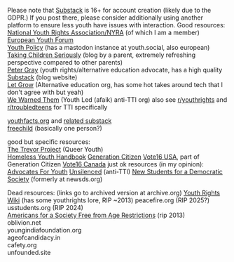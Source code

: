 Please note that [Substack](https://substack.com) is 16+ for account creation (likely due to the GDPR.) If you post there, please consider additionally using another platform to ensure less youth have issues with interaction.
Good resources:  
[National Youth Rights Association/NYRA](https://youthrights.org) (of which I am a member)  
[European Youth Forum](https://youthforum.org)  
[Youth Policy](https://youthpolicy.org) (has a mastodon instance at youth.social, also european)  
[Taking Children Seriously](https://takingchildrenseriously.com) (blog by a parent, extremely refreshing perspective compared to other parents)  
[Peter Gray](https://petergray.org/) (youth rights/alternative education advocate, has a high quality [Substack](https://petergray.substack.com/) (blog website)  
[Let Grow](https://letgrow.org) (Alternative education org, has some hot takes around tech that I don't agree with but yeah)  
[We Warned Them](https://wewarnedthem.org) (Youth Led (afaik) anti-TTI org)
also see [r/youthrights](https://www.reddit.com/r/YouthRights/new/) and [r/troubledteens](https://www.reddit.com/r/troubledteens) for TTI specifically

[youthfacts.org](https://youthfacts.org) and [related substack](https://mikemales.substack.com)  
[freechild](https://freechild.org) (basically one person?)

good but specific resources:  
[The Trevor Project](https://thetrevorproject.org) (Queer Youth)  
[Homeless Youth Handbook](https://homelessyouth.org)
[Generation Citizen](https://generationcitizen.org)
[Vote16 USA](https://vote16usa.org), part of Generation Citizen
[Vote16 Canada](https://vote16.ca)
just ok resources (in my opinion):  
[Advocates For Youth](https://advocatesforyouth.org)
[Unsilenced](https://unsilenced.org) (anti-TTI)
[New Students for a Democratic Society](https://new-students-for-a-democratic-society.ghost.io) (formerly at newsds.org)

Dead resources: (links go to archived version at archive.org)
[Youth Rights Wiki](https://web.archive.org/web/20130302212935/http://www.youthrights.net/index.php?title=Main_Page) (has some youthrights lore, RIP ~2013)
peacefire.org (RIP 2025?)
usstudents.org (RIP 2024)  
[Americans for a Society Free from Age Restrictions](https://web.archive.org/web/20130327161245/http://asfar.org) (rip 2013)  
oblivion.net  
youngindiafoundation.org  
ageofcandidacy.in  
cafety.org  
unfounded.site
